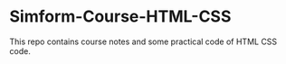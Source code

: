 # Simform-Course-HTML-CSS
This repo contains course notes and some practical code of HTML CSS code.
